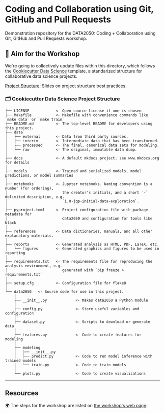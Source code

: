 # Coding and Collaboration using Git, GitHub and Pull Requests
Demonstration repository for the DATA2050: Coding + Collaboration using Git, GitHub and Pull Requests workshop.

## 🎯 Aim for the Workshop

We're going to collectively update files within this directory, which follows the [Cookiecutter Data Science](https://cookiecutter-data-science.drivendata.org) template, a standarized structure for collaborative
data science projects.

[Project Structure](https://docs.google.com/presentation/d/1VUG0ursutuPETHqoLLIaIq1CuxLEENHGYqSbnUJ6Npw/edit?usp=sharing): Slides on project structure best practices. 


### 🗂️ Cookiecutter Data Science Project Structure
```
├── LICENSE            <- Open-source license if one is chosen
├── Makefile           <- Makefile with convenience commands like `make data` or `make train`
├── README.md          <- The top-level README for developers using this project.
├── data
│   ├── external       <- Data from third party sources.
│   ├── interim        <- Intermediate data that has been transformed.
│   ├── processed      <- The final, canonical data sets for modeling.
│   └── raw            <- The original, immutable data dump.
│
├── docs               <- A default mkdocs project; see www.mkdocs.org for details
│
├── models             <- Trained and serialized models, model predictions, or model summaries
│
├── notebooks          <- Jupyter notebooks. Naming convention is a number (for ordering),
│                         the creator's initials, and a short `-` delimited description, e.g.
│                         `1.0-jqp-initial-data-exploration`.
│
├── pyproject.toml     <- Project configuration file with package metadata for 
│                         data2050 and configuration for tools like black
│
├── references         <- Data dictionaries, manuals, and all other explanatory materials.
│
├── reports            <- Generated analysis as HTML, PDF, LaTeX, etc.
│   └── figures        <- Generated graphics and figures to be used in reporting
│
├── requirements.txt   <- The requirements file for reproducing the analysis environment, e.g.
│                         generated with `pip freeze > requirements.txt`
│
├── setup.cfg          <- Configuration file for flake8
│
└── data2050   <- Source code for use in this project.
    │
    ├── __init__.py             <- Makes data2050 a Python module
    │
    ├── config.py               <- Store useful variables and configuration
    │
    ├── dataset.py              <- Scripts to download or generate data
    │
    ├── features.py             <- Code to create features for modeling
    │
    ├── modeling                
    │   ├── __init__.py 
    │   ├── predict.py          <- Code to run model inference with trained models          
    │   └── train.py            <- Code to train models
    │
    └── plots.py                <- Code to create visualizations
```

--------

## Resources

🌍 The steps for the workshop are listed on [the workshop's web page](https://brownccv.notion.site/Collaboration-using-Git-GitHub-and-Pull-Requests-afdc0e8c48a449f2864f0e3e8b5b4a59).
